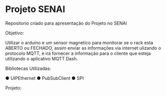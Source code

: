 # Projeto SENAI

Repositorio criado para apresentação do Projeto no SENAI

Objetivo:

Utilizar o arduino e um sensor magnetico para monitorar se o rack esta ABERTO ou FECHADO, assim enviar as informações via internet ulizando o protocolo MQTT, e irá fornecer a informação para o cliente que esteja utilizando o aplicativo MQTT Dash.


Bibliotecas Utilizadas:

● UIPEthernet
● PubSubClient
● SPI 

Projeto:




